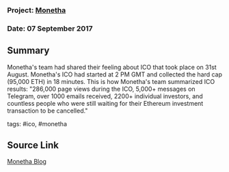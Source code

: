 ### Project: [Monetha](../projects/monetha.md)
### Date: 07 September 2017 
## Summary
Monetha's team had shared their feeling about ICO that took place on 31st August.
Monetha's ICO had started at 2 PM GMT and collected the hard cap (95,000 ETH) in 18 minutes.
This is how Monetha's team summarized ICO results: "286,000 page views during the ICO, 5,000+ messages on Telegram, over 1000 emails received, 2200+ individual investors, and countless people who were still waiting for their Ethereum investment transaction to be cancelled."  

tags: #ico, #monetha
## Source Link
[Monetha Blog](https://medium.com/@monetha/thanks-from-the-monetha-team-df075103b112)  

